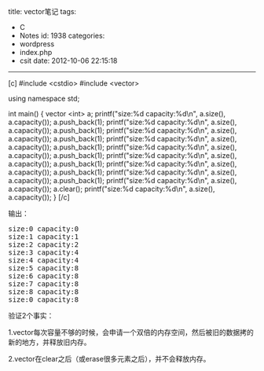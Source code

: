 title: vector笔记
tags:
  - C
  - Notes
id: 1938
categories:
  - wordpress
  - index.php
  - csit
date: 2012-10-06 22:15:18
---

[c]
#include &lt;cstdio&gt;
#include &lt;vector&gt;

using namespace std;

int main()
{
    vector &lt;int&gt; a;
    printf(&quot;size:%d capacity:%d\n&quot;, a.size(), a.capacity());
    a.push_back(1);
    printf(&quot;size:%d capacity:%d\n&quot;, a.size(), a.capacity());
    a.push_back(1);
    printf(&quot;size:%d capacity:%d\n&quot;, a.size(), a.capacity());
    a.push_back(1);
    printf(&quot;size:%d capacity:%d\n&quot;, a.size(), a.capacity());
    a.push_back(1);
    printf(&quot;size:%d capacity:%d\n&quot;, a.size(), a.capacity());
    a.push_back(1);
    printf(&quot;size:%d capacity:%d\n&quot;, a.size(), a.capacity());
    a.push_back(1);
    printf(&quot;size:%d capacity:%d\n&quot;, a.size(), a.capacity());
    a.push_back(1);
    printf(&quot;size:%d capacity:%d\n&quot;, a.size(), a.capacity());
    a.push_back(1);
    printf(&quot;size:%d capacity:%d\n&quot;, a.size(), a.capacity());
    a.clear();
    printf(&quot;size:%d capacity:%d\n&quot;, a.size(), a.capacity());
}
[/c]

输出：
<pre>size:0 capacity:0
size:1 capacity:1
size:2 capacity:2
size:3 capacity:4
size:4 capacity:4
size:5 capacity:8
size:6 capacity:8
size:7 capacity:8
size:8 capacity:8
size:0 capacity:8</pre>
验证2个事实：

1.vector每次容量不够的时候，会申请一个双倍的内存空间，然后被旧的数据拷的新的地方，并释放旧内存。

2.vector在clear之后（或erase很多元素之后），并不会释放内存。